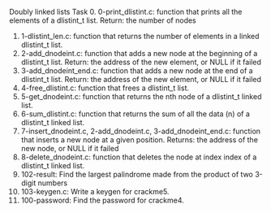 Doubly linked lists
Task 0. 0-print_dlistint.c: function that prints all the elements of a dlistint_t list. Return: the number of nodes
1. 1-dlistint_len.c: function that returns the number of elements in a linked dlistint_t list.
2. 2-add_dnodeint.c: function that adds a new node at the beginning of a dlistint_t list. Return: the address of the new element, or NULL if it failed
3. 3-add_dnodeint_end.c: function that adds a new node at the end of a dlistint_t list. Return: the address of the new element, or NULL if it failed
4. 4-free_dlistint.c: function that frees a dlistint_t list.
5. 5-get_dnodeint.c: function that returns the nth node of a dlistint_t linked list.
6. 6-sum_dlistint.c: function that returns the sum of all the data (n) of a dlistint_t linked list.
7. 7-insert_dnodeint.c, 2-add_dnodeint.c, 3-add_dnodeint_end.c: function that inserts a new node at a given position. Returns: the address of the new node, or NULL if it failed
8. 8-delete_dnodeint.c: function that deletes the node at index index of a dlistint_t linked list.
9. 102-result: Find the largest palindrome made from the product of two 3-digit numbers
10. 103-keygen.c: Write a keygen for crackme5.
11. 100-password: Find the password for crackme4.
